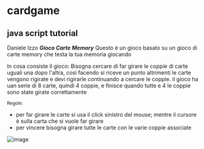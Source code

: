 # cardgame
## java script tutorial

Daniele Izzo
                                  _**Gioco Carte Memory**_
Questo è un gioco basato su un gioco di carte memory che testa la tua memoria giocando

In cosa consiste il gioco:
Bisogna cercare di far girare le coppie di carte uguali una dopo l'altra, così facendo si riceve un punto altrimenti le carte vengono rigirate e devi rigirarle continuando a cercare le coppie.
il gioco ha uan serie di 8 carte, quindi 4 coppie, e finisce quando tutte e 4 le coppie sono state girate correttamente

<sub>Regole: 
- per far girare le carte si usa il click sinistro del mouse; mentre il cursore è sulla carta che si vuole far girare
- per vincere bisogna girare tutte le carte con le varie coppie associate 
</sub>

![image](https://user-images.githubusercontent.com/124572442/235665299-571d47a0-848f-4f1c-ad86-953debb8ee48.png)
